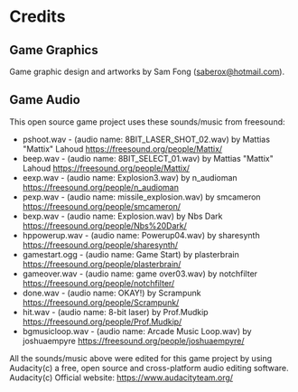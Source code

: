 # Credits

## Game Graphics
Game graphic design and artworks by Sam Fong (saberox@hotmail.com).

## Game Audio
This open source game project uses these sounds/music from freesound:
* pshoot.wav       - (audio name: 8BIT_LASER_SHOT_02.wav)   by  Mattias "Mattix" Lahoud     https://freesound.org/people/Mattix/
* beep.wav         - (audio name: 8BIT_SELECT_01.wav)       by  Mattias "Mattix" Lahoud     https://freesound.org/people/Mattix/
* eexp.wav         - (audio name: Explosion3.wav)           by  n_audioman                  https://freesound.org/people/n_audioman
* pexp.wav         - (audio name: missile_explosion.wav)    by  smcameron                   https://freesound.org/people/smcameron/
* bexp.wav         - (audio name: Explosion.wav)            by  Nbs Dark                    https://freesound.org/people/Nbs%20Dark/
* hppowerup.wav    - (audio name: Powerup04.wav)            by  sharesynth                  https://freesound.org/people/sharesynth/
* gamestart.ogg    - (audio name: Game Start)               by  plasterbrain                https://freesound.org/people/plasterbrain/
* gameover.wav     - (audio name: game over03.wav)          by  notchfilter                 https://freesound.org/people/notchfilter/
* done.wav         - (audio name: OKAY!)                    by  Scrampunk                   https://freesound.org/people/Scrampunk/
* hit.wav          - (audio name: 8-bit laser)              by  Prof.Mudkip                 https://freesound.org/people/Prof.Mudkip/
* bgmusicloop.wav  - (audio name: Arcade Music Loop.wav)    by  joshuaempyre                https://freesound.org/people/joshuaempyre/

All the sounds/music above were edited for this game project by using Audacity(c) a free, open source and cross-platform audio editing software.  
Audacity(c) Official website: https://www.audacityteam.org/